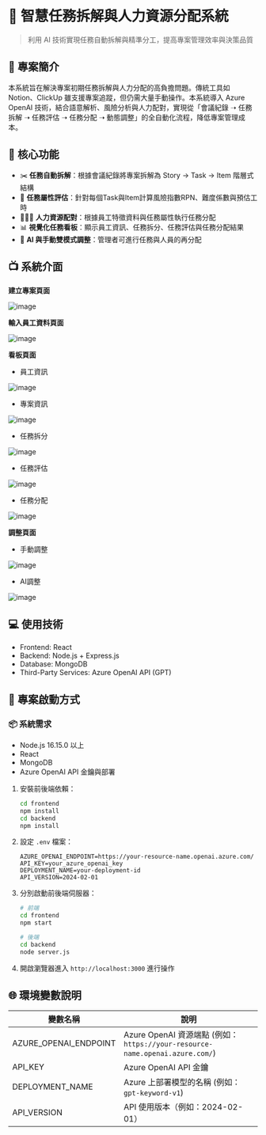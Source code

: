 
# 🧠 智慧任務拆解與人力資源分配系統

> 利用 AI 技術實現任務自動拆解與精準分工，提高專案管理效率與決策品質

## 📌 專案簡介

本系統旨在解決專案初期任務拆解與人力分配的高負擔問題。傳統工具如 Notion、ClickUp 雖支援專案追蹤，但仍需大量手動操作。本系統導入 Azure OpenAI 技術，結合語意解析、風險分析與人力配對，實現從「會議紀錄 ➝ 任務拆解 ➝ 任務評估 ➝ 任務分配 ➝ 動態調整」的全自動化流程，降低專案管理成本。

## 🔧 核心功能

- ✂️ **任務自動拆解**：根據會議紀錄將專案拆解為 Story → Task → Item 階層式結構
- 🧮 **任務屬性評估**：針對每個Task與Item計算風險指數RPN、難度係數與預估工時
- 🧑‍🤝‍🧑 **人力資源配對**：根據員工特徵資料與任務屬性執行任務分配
- 📊 **視覺化任務看板**：顯示員工資訊、任務拆分、任務評估與任務分配結果
- 🔁 **AI 與手動雙模式調整**：管理者可進行任務與人員的再分配

## 📺 系統介面

**建立專案頁面**

![image](https://github.com/Min-Shung/AllocAI/blob/main/README_pic/截圖%202025-06-01%20上午12.28.07.png)

**輸入員工資料頁面**

![image](https://github.com/Min-Shung/AllocAI/blob/main/README_pic/截圖%202025-06-01%20上午12.28.15.png)

**看板頁面**  
-   員工資訊

![image](https://github.com/Min-Shung/AllocAI/blob/main/README_pic/截圖%202025-05-30%20下午6.25.30.png)

-   專案資訊

![image](https://github.com/Min-Shung/AllocAI/blob/main/README_pic/截圖%202025-06-01%20上午12.28.36.png)

-   任務拆分

![image](https://github.com/Min-Shung/AllocAI/blob/main/README_pic/截圖%202025-06-01%20上午12.28.49.png)

-   任務評估

![image](https://github.com/Min-Shung/AllocAI/blob/main/README_pic/截圖%202025-06-01%20上午12.28.55.png)

-   任務分配

![image](https://github.com/Min-Shung/AllocAI/blob/main/README_pic/截圖%202025-06-01%20上午12.08.32.png)

**調整頁面**  
-   手動調整

![image](https://github.com/Min-Shung/AllocAI/blob/main/README_pic/截圖%202025-06-01%20上午12.29.24.png)

-   AI調整

![image](https://github.com/Min-Shung/AllocAI/blob/main/README_pic/截圖%202025-06-01%20上午12.29.07.png)

## 💻 使用技術

- Frontend: React
- Backend: Node.js + Express.js
- Database: MongoDB
- Third-Party Services: Azure OpenAI API (GPT)

## 🚀 專案啟動方式

### 📦 系統需求

- Node.js 16.15.0 以上
- React 
- MongoDB
- Azure OpenAI API 金鑰與部署

1. 安裝前後端依賴：
   ```bash
   cd frontend
   npm install
   cd backend
   npm install
   ```

2. 設定 `.env` 檔案：
   ```
   AZURE_OPENAI_ENDPOINT=https://your-resource-name.openai.azure.com/
   API_KEY=your_azure_openai_key
   DEPLOYMENT_NAME=your-deployment-id
   API_VERSION=2024-02-01
   ```

3. 分別啟動前後端伺服器：
   ```bash
   # 前端
   cd frontend
   npm start

   # 後端
   cd backend
   node server.js
   ```

4. 開啟瀏覽器進入 `http://localhost:3000` 進行操作

## 🌐 環境變數說明

| 變數名稱         | 說明                                                                                      |
|----------------------|--------------------------------------------------------------------------------------------------|
| AZURE_OPENAI_ENDPOINT | Azure OpenAI 資源端點 (例如： `https://your-resource-name.openai.azure.com/`)               |
| API_KEY               | Azure OpenAI API 金鑰                      |
| DEPLOYMENT_NAME       | Azure 上部署模型的名稱 (例如： `gpt-keyword-v1`)                        |
| API_VERSION           | API 使用版本（例如：2024-02-01）                                       |

